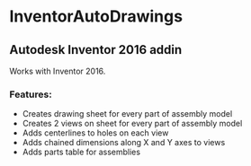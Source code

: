 # InventorAutoDrawings

## Autodesk Inventor 2016 addin

Works with Inventor 2016.

### Features:
* Creates drawing sheet for every part of assembly model
* Creates 2 views on sheet for every part of assembly model
* Adds centerlines to holes on each view
* Adds chained dimensions along X and Y axes to views
* Adds parts table for assemblies
